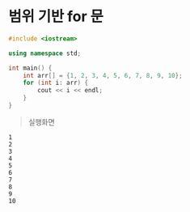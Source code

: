 # 범위 기반 for 문

```c++
#include <iostream>

using namespace std;

int main() {
    int arr[] = {1, 2, 3, 4, 5, 6, 7, 8, 9, 10};
    for (int i: arr) {
        cout << i << endl;
    }
}
```

> 실행화면
```
1
2
3
4
5
6
7
8
9
10
```